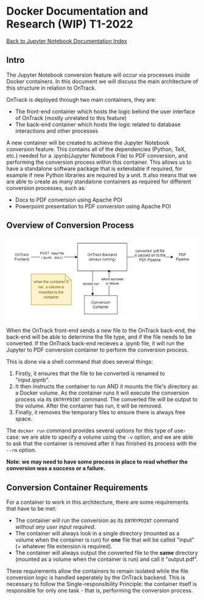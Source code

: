 # Docker Documentation and Research (WIP) T1-2022

[Back to Jupyter Notebook Documentation Index](Index.md)

## Intro

The Jupyter Notebook conversion feature will occur via processes inside Docker
containers. In this document we will discuss the main architecture of this structure in relation to
OnTrack.

OnTrack is deployed through two main containers, they are:

- The front-end container which hosts the logic behind the user interface of OnTrack (mostly
  unrelated to this feature)
- The back-end container which hosts the logic related to database interactions and other processes

A new container will be created to achieve the Jupyter Notebook conversion feature. This contains
all of the dependencies (Python, TeX, etc.) needed for a .ipynb(Jupyter Notebook File) to PDF
conversion, and performing the conversion process within this container. This allows us to have a
standalone software package that is extendable if required, for example if new Python libraries are
required by a unit. It also means that we are able to create as many standalone containers as
required for different conversion processes, such as:

- Docx to PDF conversion using Apache POI
- Powerpoint presentation to PDF conversion using Apache POI

## Overview of Conversion Process

[<img src="docker_flow.png" />](docker_flow.png)

When the OnTrack front-end sends a new file to the OnTrack back-end, the back-end will be able to
determine the file type, and if the file needs to be converted. If the OnTrack back-end recieves a
.ipynb file, it will run the Jupyter to PDF conversion container to perform the conversion process.

This is done via a shell command that does several things:

1. Firstly, it ensures that the file to be converted is renamed to "input.ipynb".
2. It then instructs the container to run AND it mounts the file's directory as a Docker volume. As
   the container runs it will execute the conversion process via its `ENTRYPOINT` command. The
   converted file will be output to the volume. After the container has run, it will be removed.
3. Finally, it removes the temporary files to ensure there is always free space.

The `docker run` command provides several options for this type of use-case: we are able to specify
a volume using the `-v` option, and we are able to ask that the container is removed after it has
finished its process with the `--rm` option.

**Note: we may need to have some process in place to read whether the conversion was a success or a
failure.**

## Conversion Container Requirements

For a container to work in this architecture, there are some requirements that have to be met:

- The container will run the conversion as its `ENTRYPOINT` command _without any user input
  required_.
- The container will always look in a single directory (mounted as a volume when the container is
  run) for **one** file that will be called "input" (+ whatever file extension is required).
- The container will always output the converted file to the **same** directory (mounted as a volume
  when the container is run) and call it "output.pdf".

These requirements allow the containers to remain isolated while the file conversion logic is handled seperately by the OnTrack backend. This is necessary
to follow the Single-responsibility Principle: the container itself is responsible for only one
task - that is, performing the conversion process.
